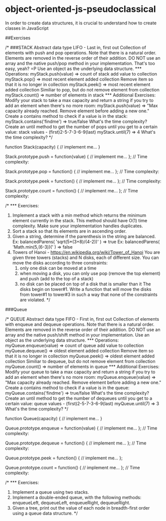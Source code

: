 # object-oriented-js-pseudoclassical
In order to create data structures, it is crucial to understand how to create classes in JavaScript

##Exercises

/*
###STACK
Abstract data type
LIFO - Last in, first out
Collection of elements with push and pop operations.
Note that there is a natural order. Elements are removed in the reverse order of their addition.
DO NOT use an array and the native push/pop method in your implementation. That's too easy, yeah? =P
Use an object as the underlying data structure.
*** Operations:
myStack.push(value)
=> count of stack
add value to collection
myStack.pop()
=> most recent element added collection
Remove item so that it is no longer in collection
myStack.peek()
=> most recent element added collection
Similiar to pop, but do not remove element from collection
myStack.count()
=> number of elements in stack
*** Additional Exercises:
Modify your stack to take a max capacity and return a string if you try to add an element when there's no more room:
myStack.push(value)
=> "Max capacity already reached. Remove element before adding a new one."
Create a contains method to check if a value is in the stack:
myStack.contains('findme')
=> true/false
What's the time complexity?
Create an until method to get the number of pops until you get to a certain value:
stack values - (first)2-5-7-3-6-9(last)
myStack.until(7)
=> 4
What's the time complexity?
 */

function Stack(capacity) {
  // implement me...
}

Stack.prototype.push = function(value) {
  // implement me...
};
// Time complexity:

Stack.prototype.pop = function() {
  // implement me...
};
// Time complexity:

Stack.prototype.peek = function() {
  // implement me...
};
// Time complexity:

Stack.prototype.count = function() {
  // implement me...
};
// Time complexity:


/*
*** Exercises:
1. Implement a stack with a min method which returns the minimum element currently in the stack. This method should have O(1) time complexity. Make sure your implementation handles duplicates.
2. Sort a stack so that its elements are in ascending order.
3. Given a string, determine if the parenthesis in the string are balanced.
Ex: balancedParens( 'sqrt(5*(3+8)/(4-2))' ) => true
Ex: balancedParens( 'Math.min(5,(6-3))(' ) => false
4. Towers of Hanoi - https://en.wikipedia.org/wiki/Tower_of_Hanoi
You are given three towers (stacks) and N disks, each of different size. You can move the disks according to three constraints:
   1. only one disk can be moved at a time
   2. when moving a disk, you can only use pop (remove the top element) and push (add to the top of a stack)
   3. no disk can be placed on top of a disk that is smaller than it
The disks begin on tower#1. Write a function that will move the disks from tower#1 to tower#3 in such a way that none of the constraints are violated.
 */

###Queue

/*
QUEUE
Abstract data type
FIFO - First in, first out
Collection of elements with enqueue and dequeue operations.
Note that there is a natural order. Elements are removed in the reverse order of their addition.
DO NOT use an array and the native push/shift method in your implementation. Use an object as the underlying data structure.
*** Operations:
myQueue.enqueue(value)
=> count of queue
add value to collection
myQueue.dequeue()
=> oldest element added collection
Remove item so that it is no longer in collection
myQueue.peek()
=> oldest element added collection
Similiar to dequeue, but do not remove element from collection
myQueue.count()
=> number of elements in queue
*** Additional Exercises:
Modify your queue to take a max capacity and return a string if you try to add an element when there's no more room:
myQueue.enqueue(value)
=> "Max capacity already reached. Remove element before adding a new one."
Create a contains method to check if a value is in the queue:
myQueue.contains('findme')
=> true/false
What's the time complexity?
Create an until method to get the number of dequeues until you get to a certain value:
queue values - (first)2-5-7-3-6-9(last)
myQueue.until(7)
=> 3
What's the time complexity?
 */

function Queue(capacity) {
  // implement me...
}

Queue.prototype.enqueue = function(value) {
  // implement me...
};
// Time complexity:

Queue.prototype.dequeue = function() {
  // implement me...
};
// Time complexity:

Queue.prototype.peek = function() {
  // implement me...
};

Queue.prototype.count = function() {
  // implement me...
};
// Time complexity:



/*
*** Exercises:
1. Implement a queue using two stacks.
2. Implement a double-ended queue, with the following methods: enqueueLeft, dequeueLeft, enqueueRight, dequeueRight.
3. Given a tree, print out the value of each node in breadth-first order using a queue data structure.
 */
